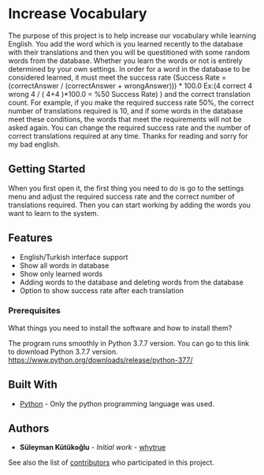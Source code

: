 # Increase Vocabulary

The purpose of this project is to help increase our vocabulary while learning English. You add the word which is you learned recently to the database with their translations and then you will be questitioned with some random words  from the database. Whether you learn the words or not is entirely determined by your own settings. In order for a word in the database to be considered learned, it must meet the success rate (Success Rate = (correctAnswer / (correctAnswer + wrongAnswer))) * 100.0 Ex:(4 correct 4 wrong 4 / ( 4+4 )*100.0 = %50 Success Rate) ) and the correct translation count. For example, if you make the required success rate 50%, the correct number of translations required is 10, and if some words in the database meet these conditions, the words that meet the requirements will not be asked again. You can change the required success rate and the number of correct translations required at any time.
Thanks for reading and sorry for my bad english.

## Getting Started

When you first open it, the first thing you need to do is go to the settings menu and adjust the required success rate and the correct number of translations required. Then you can start working by adding the words you want to learn to the system.

## Features

- English/Turkish interface support
- Show all words in database
- Show only learned words
- Adding words to the database and deleting words from the database
- Option to show success rate after each translation


### Prerequisites

What things you need to install the software and how to install them?

The program runs smoothly in Python 3.7.7 version. You can go to this link to download Python 3.7.7 version.
https://www.python.org/downloads/release/python-377/



## Built  With

* [Python](https://www.python.org/) - Only the python programming language was used.


## Authors

* **Süleyman Kütükoğlu** - *Initial work* - [whytrue](https://github.com/whytrue)

See also the list of [contributors](https://github.com/whytrue/increase-your-vocabulary/contributors) who participated in this project.
